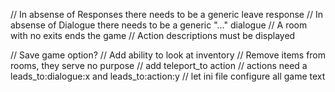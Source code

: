 // In absense of Responses there needs to be a generic leave response
// In absense of Dialogue there needs to be a generic "..." dialogue
// A room with no exits ends the game
// Action descriptions must be displayed

// Save game option?
// Add ability to look at inventory
// Remove items from rooms, they serve no purpose
// add teleport_to action
// actions need a leads_to:dialogue:x and leads_to:action:y
// let ini file configure all game text
